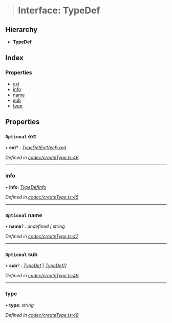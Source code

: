 > # Interface: TypeDef

## Hierarchy

* **TypeDef**

## Index

### Properties

* [ext](_codec_createtype_.typedef.md#optional-ext)
* [info](_codec_createtype_.typedef.md#info)
* [name](_codec_createtype_.typedef.md#optional-name)
* [sub](_codec_createtype_.typedef.md#optional-sub)
* [type](_codec_createtype_.typedef.md#type)

## Properties

### `Optional` ext

• **ext**? : *[TypeDefExtVecFixed](_codec_createtype_.typedefextvecfixed.md)*

*Defined in [codec/createType.ts:46](https://github.com/polkadot-js/api/blob/e1cf002/packages/types/src/codec/createType.ts#L46)*

___

###  info

• **info**: *[TypeDefInfo](../enums/_codec_createtype_.typedefinfo.md)*

*Defined in [codec/createType.ts:45](https://github.com/polkadot-js/api/blob/e1cf002/packages/types/src/codec/createType.ts#L45)*

___

### `Optional` name

• **name**? : *undefined | string*

*Defined in [codec/createType.ts:47](https://github.com/polkadot-js/api/blob/e1cf002/packages/types/src/codec/createType.ts#L47)*

___

### `Optional` sub

• **sub**? : *[TypeDef](_codec_createtype_.typedef.md) | [TypeDef](_codec_createtype_.typedef.md)[]*

*Defined in [codec/createType.ts:49](https://github.com/polkadot-js/api/blob/e1cf002/packages/types/src/codec/createType.ts#L49)*

___

###  type

• **type**: *string*

*Defined in [codec/createType.ts:48](https://github.com/polkadot-js/api/blob/e1cf002/packages/types/src/codec/createType.ts#L48)*